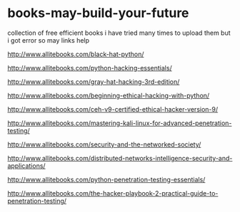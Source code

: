# books-may-build-your-future
collection of free efficient books
i have tried many times to upload them but i got error so may links help

http://www.allitebooks.com/black-hat-python/

http://www.allitebooks.com/python-hacking-essentials/                               

http://www.allitebooks.com/gray-hat-hacking-3rd-edition/                           

http://www.allitebooks.com/beginning-ethical-hacking-with-python/                   

http://www.allitebooks.com/ceh-v9-certified-ethical-hacker-version-9/

http://www.allitebooks.com/mastering-kali-linux-for-advanced-penetration-testing/

http://www.allitebooks.com/security-and-the-networked-society/

http://www.allitebooks.com/distributed-networks-intelligence-security-and-applications/

http://www.allitebooks.com/python-penetration-testing-essentials/

http://www.allitebooks.com/the-hacker-playbook-2-practical-guide-to-penetration-testing/
